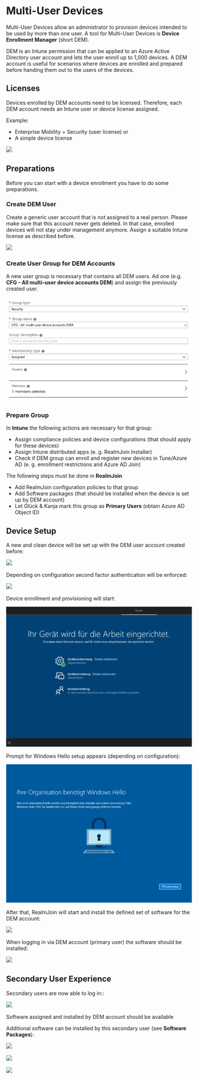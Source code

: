 # Multi-User Devices

Multi-User Devices allow an administrator to provision devices intended to be used by more than one user. A tool for Multi-User Devices is **Device Enrollment Manager** \(short DEM\).

DEM is an Intune permission that can be applied to an Azure Active Directory user account and lets the user enroll up to 1,000 devices. A DEM account is useful for scenarios where devices are enrolled and prepared before handing them out to the users of the devices.

## Licenses

Devices enrolled by DEM accounts need to be licensed. Therefore, each DEM account needs an Intune user or device license assigned.

Example:

* Enterprise Mobility + Security \(user license\) or
* A simple device license

![](.gitbook/assets/dem1%20%281%29.png)

## Preparations

Before you can start with a device enrollment you have to do some preparations.

### Create DEM User

Create a generic user account that is not assigned to a real person. Please make sure that this account never gets deleted. In that case, enrolled devices will not stay under management anymore. Assign a suitable Intune license as described before.

![](.gitbook/assets/dem2%20%281%29.png)

### Create User Group for DEM Accounts

A new user group is necessary that contains all DEM users. Ad one \(e.g. **CFG - All multi-user device accounts DEM**\) and assign the previously created user.

![](.gitbook/assets/dem3%20%281%29%20%281%29.png)

### Prepare Group

In **Intune** the following actions are necessary for that group:

* Assign compliance policies and device configurations \(that should apply for these devices\)
* Assign Intune distributed apps \(e. g. RealmJoin Installer\)
* Check if DEM group can enroll and register new devices in Tune/Azure AD \(e. g. enrollment restrictions and Azure AD Join\)

The following steps must be done in **RealmJoin**

* Add RealmJoin configuration policies to that group
* Add Software packages \(that should be installed when the device is set up by DEM account\)
* Let Glück & Kanja mark this group as **Primary Users** \(obtain Azure AD Object ID\)

## Device Setup

A new and clean device will be set up with the DEM user account created before:

![](.gitbook/assets/dem5%20%281%29.png)

Depending on configuration second factor authentication will be enforced:

![](.gitbook/assets/dem6%20%281%29.png)

Device enrollment and provisioning will start:

![](.gitbook/assets/dem7%20%281%29%20%281%29.png)

Prompt for Windows Hello setup appears \(depending on configuration\):

![](.gitbook/assets/dem8%20%281%29%20%281%29.png)

After that, RealmJoin will start and install the defined set of software for the DEM account:

![](.gitbook/assets/dem9%20%281%29.png)

When logging in via DEM account \(primary user\) the software should be installed:

![](.gitbook/assets/dem10%20%281%29.png)

## Secondary User Experience

Secondary users are now able to log in::

![](.gitbook/assets/dem11%20%281%29.png)

Software assigned and installed by DEM account should be available

Additional software can be installed by this secondary user \(see **Software Packages**\):

![](.gitbook/assets/dem13%20%281%29.png)

![](.gitbook/assets/dem14%20%281%29.png)

![](.gitbook/assets/dem15%20%281%29.png)

